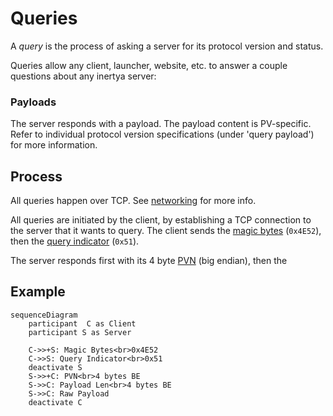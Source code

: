 # Queries

A *query* is the process of asking a server for its protocol version and status.

Queries allow any client, launcher, website, etc. to answer a couple 
questions about any inertya server:

### Payloads

The server responds with a payload. The payload content is PV-specific. 
Refer to individual protocol version specifications (under 'query payload') 
for more information.


## Process

All queries happen over TCP. See [networking] for more info.

All queries are initiated by the client, by establishing a TCP connection to 
the server that it wants to query. The client sends the [magic bytes] 
(`0x4E52`), then the [query indicator] (`0x51`).

The server responds first with its 4 byte [PVN][pvn-codec] (big endian),
then the


## Example

```mermaid
sequenceDiagram
    participant  C as Client
    participant S as Server

    C->>+S: Magic Bytes<br>0x4E52
    C->>S: Query Indicator<br>0x51
    deactivate S
    S->>+C: PVN<br>4 bytes BE
    S->>C: Payload Len<br>4 bytes BE
    S->>C: Raw Payload
    deactivate C
```

[networking]: networking.md
[magic bytes]: networking.md#magic-bytes
[query indicator]: networking.md#mode-indicators
[pvn-codec]: versioning.md#codec

